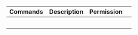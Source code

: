 | Commands | Description | Permission |   |
|----------|-------------|------------|---|
|          |             |            |   |
|          |             |            |   |
|          |             |            |   |
|          |             |            |   |
|          |             |            |   |
